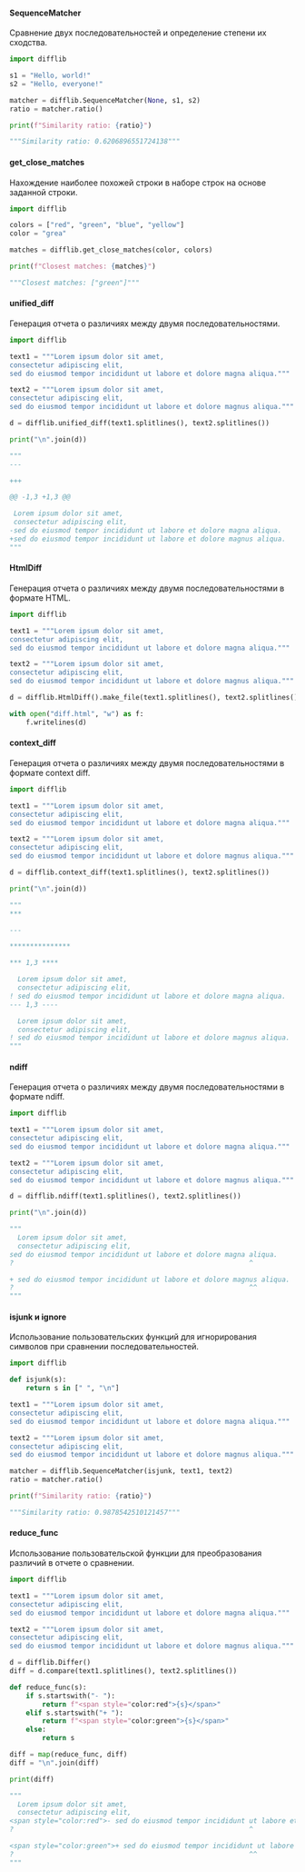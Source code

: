#### SequenceMatcher
Сравнение двух последовательностей и определение степени их сходства.

```python
import difflib

s1 = "Hello, world!"
s2 = "Hello, everyone!"

matcher = difflib.SequenceMatcher(None, s1, s2)
ratio = matcher.ratio()

print(f"Similarity ratio: {ratio}")

"""Similarity ratio: 0.6206896551724138"""
```


#### get_close_matches
Нахождение наиболее похожей строки в наборе строк на основе заданной строки.

```python
import difflib

colors = ["red", "green", "blue", "yellow"]
color = "grea"

matches = difflib.get_close_matches(color, colors)

print(f"Closest matches: {matches}")

"""Closest matches: ["green"]"""
```


#### unified_diff
Генерация отчета о различиях между двумя последовательностями.

```python
import difflib

text1 = """Lorem ipsum dolor sit amet,
consectetur adipiscing elit,
sed do eiusmod tempor incididunt ut labore et dolore magna aliqua."""

text2 = """Lorem ipsum dolor sit amet,
consectetur adipiscing elit,
sed do eiusmod tempor incididunt ut labore et dolore magnus aliqua."""

d = difflib.unified_diff(text1.splitlines(), text2.splitlines())

print("\n".join(d))

"""
---

+++

@@ -1,3 +1,3 @@

 Lorem ipsum dolor sit amet,
 consectetur adipiscing elit,
-sed do eiusmod tempor incididunt ut labore et dolore magna aliqua.
+sed do eiusmod tempor incididunt ut labore et dolore magnus aliqua.
"""
```

#### HtmlDiff
Генерация отчета о различиях между двумя последовательностями в формате HTML.

```python
import difflib

text1 = """Lorem ipsum dolor sit amet,
consectetur adipiscing elit,
sed do eiusmod tempor incididunt ut labore et dolore magna aliqua."""

text2 = """Lorem ipsum dolor sit amet,
consectetur adipiscing elit,
sed do eiusmod tempor incididunt ut labore et dolore magnus aliqua."""

d = difflib.HtmlDiff().make_file(text1.splitlines(), text2.splitlines())

with open("diff.html", "w") as f:
    f.writelines(d)
```














#### context_diff
Генерация отчета о различиях между двумя последовательностями в формате context diff.

```python
import difflib

text1 = """Lorem ipsum dolor sit amet,
consectetur adipiscing elit,
sed do eiusmod tempor incididunt ut labore et dolore magna aliqua."""

text2 = """Lorem ipsum dolor sit amet,
consectetur adipiscing elit,
sed do eiusmod tempor incididunt ut labore et dolore magnus aliqua."""

d = difflib.context_diff(text1.splitlines(), text2.splitlines())

print("\n".join(d))

"""
***

---

***************

*** 1,3 ****

  Lorem ipsum dolor sit amet,
  consectetur adipiscing elit,
! sed do eiusmod tempor incididunt ut labore et dolore magna aliqua.
--- 1,3 ----

  Lorem ipsum dolor sit amet,
  consectetur adipiscing elit,
! sed do eiusmod tempor incididunt ut labore et dolore magnus aliqua.
"""
```

#### ndiff
Генерация отчета о различиях между двумя последовательностями в формате ndiff.

```python
import difflib

text1 = """Lorem ipsum dolor sit amet,
consectetur adipiscing elit,
sed do eiusmod tempor incididunt ut labore et dolore magna aliqua."""

text2 = """Lorem ipsum dolor sit amet,
consectetur adipiscing elit,
sed do eiusmod tempor incididunt ut labore et dolore magnus aliqua."""

d = difflib.ndiff(text1.splitlines(), text2.splitlines())

print("\n".join(d))

"""
  Lorem ipsum dolor sit amet,
  consectetur adipiscing elit,
sed do eiusmod tempor incididunt ut labore et dolore magna aliqua.
?                                                          ^

+ sed do eiusmod tempor incididunt ut labore et dolore magnus aliqua.
?                                                          ^^
"""
```

#### isjunk и ignore
Использование пользовательских функций для игнорирования символов при сравнении последовательностей.

```python
import difflib

def isjunk(s):
    return s in [" ", "\n"]

text1 = """Lorem ipsum dolor sit amet,
consectetur adipiscing elit,
sed do eiusmod tempor incididunt ut labore et dolore magna aliqua."""

text2 = """Lorem ipsum dolor sit amet,
consectetur adipiscing elit,
sed do eiusmod tempor incididunt ut labore et dolore magnus aliqua."""

matcher = difflib.SequenceMatcher(isjunk, text1, text2)
ratio = matcher.ratio()

print(f"Similarity ratio: {ratio}")

"""Similarity ratio: 0.9878542510121457"""
```

#### reduce_func
Использование пользовательской функции для преобразования различий в отчете о сравнении.

```python
import difflib

text1 = """Lorem ipsum dolor sit amet,
consectetur adipiscing elit,
sed do eiusmod tempor incididunt ut labore et dolore magna aliqua."""

text2 = """Lorem ipsum dolor sit amet,
consectetur adipiscing elit,
sed do eiusmod tempor incididunt ut labore et dolore magnus aliqua."""

d = difflib.Differ()
diff = d.compare(text1.splitlines(), text2.splitlines())

def reduce_func(s):
    if s.startswith("- "):
        return f"<span style="color:red">{s}</span>"
    elif s.startswith("+ "):
        return f"<span style="color:green">{s}</span>"
    else:
        return s

diff = map(reduce_func, diff)
diff = "\n".join(diff)

print(diff)

"""
  Lorem ipsum dolor sit amet,
  consectetur adipiscing elit,
<span style="color:red">- sed do eiusmod tempor incididunt ut labore et dolore magna aliqua.</span>
?                                                          ^

<span style="color:green">+ sed do eiusmod tempor incididunt ut labore et dolore magnus aliqua.</span>
?                                                          ^^
"""
```
